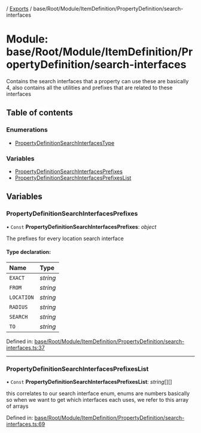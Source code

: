 [](../README.md) / [Exports](../modules.md) / base/Root/Module/ItemDefinition/PropertyDefinition/search-interfaces

# Module: base/Root/Module/ItemDefinition/PropertyDefinition/search-interfaces

Contains the search interfaces that a property can use
these are basically 4, also contains all the utilities and prefixes
that are related to these interfaces

## Table of contents

### Enumerations

- [PropertyDefinitionSearchInterfacesType](../enums/base_root_module_itemdefinition_propertydefinition_search_interfaces.propertydefinitionsearchinterfacestype.md)

### Variables

- [PropertyDefinitionSearchInterfacesPrefixes](base_root_module_itemdefinition_propertydefinition_search_interfaces.md#propertydefinitionsearchinterfacesprefixes)
- [PropertyDefinitionSearchInterfacesPrefixesList](base_root_module_itemdefinition_propertydefinition_search_interfaces.md#propertydefinitionsearchinterfacesprefixeslist)

## Variables

### PropertyDefinitionSearchInterfacesPrefixes

• `Const` **PropertyDefinitionSearchInterfacesPrefixes**: *object*

The prefixes for every location search interface

#### Type declaration:

Name | Type |
:------ | :------ |
`EXACT` | *string* |
`FROM` | *string* |
`LOCATION` | *string* |
`RADIUS` | *string* |
`SEARCH` | *string* |
`TO` | *string* |

Defined in: [base/Root/Module/ItemDefinition/PropertyDefinition/search-interfaces.ts:37](https://github.com/onzag/itemize/blob/28218320/base/Root/Module/ItemDefinition/PropertyDefinition/search-interfaces.ts#L37)

___

### PropertyDefinitionSearchInterfacesPrefixesList

• `Const` **PropertyDefinitionSearchInterfacesPrefixesList**: *string*[][]

this correlates to our search interface enum, enums are numbers basically
so when we want to get which interfaces each uses, we refer to this
array of arrays

Defined in: [base/Root/Module/ItemDefinition/PropertyDefinition/search-interfaces.ts:69](https://github.com/onzag/itemize/blob/28218320/base/Root/Module/ItemDefinition/PropertyDefinition/search-interfaces.ts#L69)
